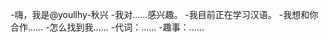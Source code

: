 -嗨，我是@youllhy-秋兴
-我对……感兴趣。
-我目前正在学习汉语。
-我想和你合作……
-怎么找到我……
-代词：……
-趣事：……

<!---
lhy-qiuxing/lhy-qiuxing是一个特殊的存储库，因为它的'README. Mdblow（这个文件）出现在您的GitHub配置文件中。
您可以单击预览链接查看更改。
--->
